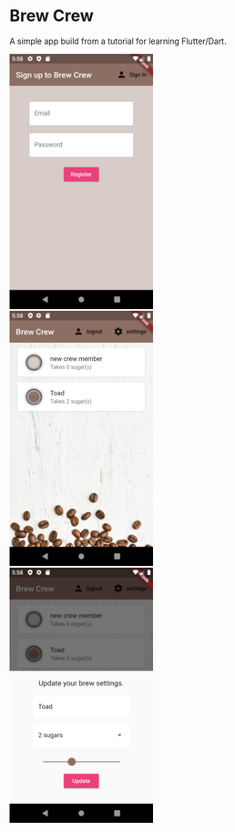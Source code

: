 # Brew Crew

A simple app build from a tutorial for learning Flutter/Dart.

<img src="https://github.com/J1337/brew_crew/blob/master/renders/Screenshot_1594115930.png" width="50%" height="50%">

<img src="https://github.com/J1337/brew_crew/blob/master/renders/Screenshot_1594115914.png" width="50%" height="50%">

<img src="https://github.com/J1337/brew_crew/blob/master/renders/Screenshot_1594115919.png" width="50%" height="50%">
